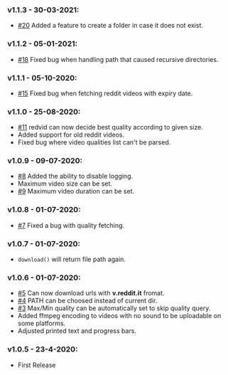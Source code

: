 ### v1.1.3 - 30-03-2021:
  * [#20](https://github.com/elmoiv/redvid/issues/20) Added a feature to create a folder in case it does not exist.
### v1.1.2 - 05-01-2021:
  * [#18](https://github.com/elmoiv/redvid/issues/18) Fixed bug when handling path that caused recursive directories.
### v1.1.1 - 05-10-2020:
  * [#15](https://github.com/elmoiv/redvid/issues/15) Fixed bug when fetching reddit videos with expiry date.
### v1.1.0 - 25-08-2020:
  * [#11](https://github.com/elmoiv/redvid/issues/11) redvid can now decide best quality according to given size.
  * Added support for old reddit videos.
  * Fixed bug where video qualities list can't be parsed.
### v1.0.9 - 09-07-2020:
  * [#8](https://github.com/elmoiv/redvid/issues/8) Added the ability to disable logging.
  * Maximum video size can be set.
  * [#9](https://github.com/elmoiv/redvid/issues/9) Maximum video duration can be set.
### v1.0.8 - 01-07-2020:
  * [#7](https://github.com/elmoiv/redvid/issues/7) Fixed a bug with quality fetching.
### v1.0.7 - 01-07-2020:
  * `download()` will return file path again.
### v1.0.6 - 01-07-2020:
  * [#5](https://github.com/elmoiv/redvid/issues/5) Can now download urls with **v.reddit.it** fromat.
  * [#4](https://github.com/elmoiv/redvid/issues/4) PATH can be choosed instead of current dir.
  * [#3](https://github.com/elmoiv/redvid/issues/3) Max/Min quality can be automatically set to skip quality query.
  * Added ffmpeg encoding to videos with no sound to be uploadable on some platforms.
  * Adjusted printed text and progress bars.
### v1.0.5 - 23-4-2020:
  * First Release
